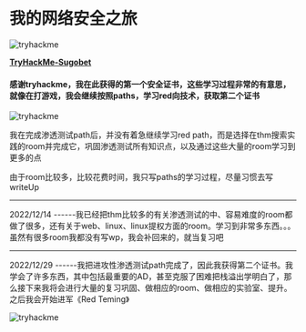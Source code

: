 # 我的网络安全之旅

<img src="https://tryhackme-badges.s3.amazonaws.com/Sugobet.png" alt="tryhackme">

**[TryHackMe-Sugobet](https://tryhackme.com/p/Sugobet)**


#### 感谢tryhackme，我在此获得的第一个安全证书，这些学习过程非常的有意思，就像在打游戏，我会继续按照paths，学习red向技术，获取第二个证书

<img src="https://tryhackme-certificates.s3-eu-west-1.amazonaws.com/THM-4KDOEHFIRM.png" alt="tryhackme">

我在完成渗透测试path后，并没有着急继续学习red path，而是选择在thm搜索实践的room并完成它，巩固渗透测试所有知识点，以及通过这些大量的room学习到更多的点

由于room比较多，比较花费时间，我只写paths的学习过程，尽量习惯去写writeUp


---

2022/12/14 ------我已经把thm比较多的有关渗透测试的中、容易难度的room都做了很多，还有关于web、linux、linux提权方面的room。学习到非常多东西。。。虽然有很多room我都没有写wp，我会补回来的，就当复习吧

---

2022/12/29 ------我把进攻性渗透测试path完成了，因此我获得第二个证书。我学会了许多东西，其中包括最重要的AD，甚至克服了困难把栈溢出学明白了，那么接下来我将会进行大量的复习巩固、做相应的room、做相应的实验室、提升。之后我会开始进军《Red Teming》

<img src='https://tryhackme-certificates.s3-eu-west-1.amazonaws.com/THM-V2RGB1OISB.png' alt='tryhackme' />
